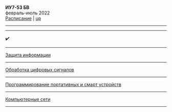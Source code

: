 
**ИУ7-53 БВ** \
февраль-июль 2022 \
[Расписание](https://www.isot.bmstu.ru/a0x/documents/2edu/shedules/) | [up](https://github.com/dKosarevsky/iu7/blob/master/README.md)
____________________________________
____________________________________
 ✔️
____________________________________
[Защита информации](8sem/infosec.md) 
____________________________________
[Обработка цифровых сигналов](8sem/opencv.md) 
____________________________________
[Программирование портативных и смарт устройств](8sem/mobile.md) 
____________________________________
[Компьютерные сети](8sem/networks.md) 
____________________________________
